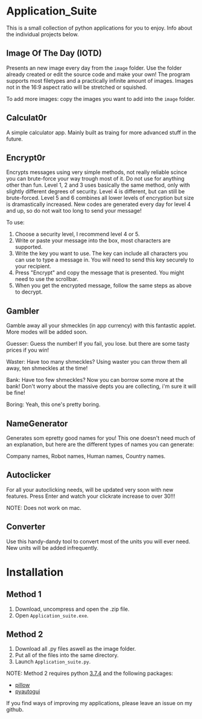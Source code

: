 # Application_Suite

This is a small collection of python applications for you to enjoy. 
Info about the individual projects below.

## Image Of The Day (IOTD)

Presents an new image every day from the `image` folder. Use the folder already created or edit the source code and make your own!
The program supports most filetypes and a practically infinite amount of images. Images not in the 16:9 aspect ratio will be stretched or squished.

To add more images: copy the images you want to add into the `image` folder.

## Calculat0r

A simple calculator app. Mainly built as traing for more advanced stuff in the future.

## Encrypt0r

Encrypts messages using very simple methods, not really reliable scince you can brute-force your way trough most of it. Do not use for anything other than fun.
Level 1, 2 and 3 uses basically the same method, only with slightly different degrees of security. Level 4 is different, but can still be brute-forced. Level 5 and 6 combines all lower levels of encryption but size is dramastically increased. New codes are generated every day for level 4 and up, so do not wait too long to send your message!

To use:

1. Choose a security level, I recommend level 4 or 5.
2. Write or paste your message into the box, most characters are supported.
3. Write the key you want to use. The key can include all characters you can use to type a message in. You will need to send this key securely to your recipient.
4. Press "Encrypt" and copy the message that is presented. You might need to use the scrollbar.
5. When you get the encrypted message, follow the same steps as above to decrypt.

## Gambler

Gamble away all your shmeckles (in app currency) with this fantastic applet. More modes will be added soon.

Guesser: Guess the number! If you fail, you lose. but there are some tasty prices if you win!

Waster: Have too many shmeckles? Using waster you can throw them all away, ten shmeckles at the time!

Bank: Have too few shmeckles? Now you can borrow some more at the bank! Don't worry about the massive depts you are collecting, i'm sure it will be fine!

Boring: Yeah, this one's pretty boring.

## NameGenerator

Generates som epretty good names for you! This one doesn't need much of an explanation, but here are the different types of names you can generate:

Company names, Robot names, Human names, Country names.

## Autoclicker

For all your autoclicking needs, will be updated very soon with new features. Press Enter and watch your clickrate increase to over 30!!!

NOTE: Does not work on mac.

## Converter

Use this handy-dandy tool to convert most of the units you will ever need. New units will be added infrequently.

# Installation

## Method 1

  1. Download, uncompress and open the .zip file.
  2. Open `Application_suite.exe`.

## Method 2

1. Download all .py files aswell as the image folder.
2. Put all of the files into the same directory.
3. Launch `Application_suite.py`.

NOTE: Method 2 requires python [3.7.4](https://www.python.org/downloads/) and the following packages:

- [pillow](https://pillow.readthedocs.io/en/stable/installation.html)
- [pyautogui](https://pyautogui.readthedocs.io/en/latest/install.html)

If you find ways of improving my applications, please leave an issue on my github.
